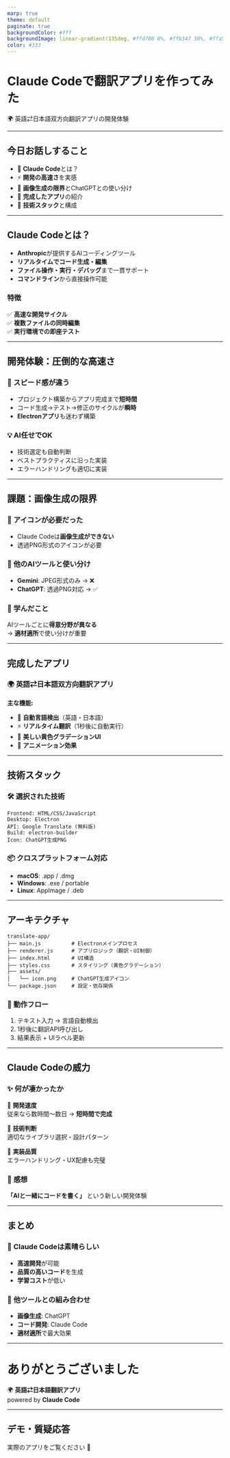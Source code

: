 ```yaml
---
marp: true
theme: default
paginate: true
backgroundColor: #fff
backgroundImage: linear-gradient(135deg, #ffd700 0%, #ffb347 50%, #ffa500 100%)
color: #333
---
```


<!-- _class: lead -->

# Claude Codeで翻訳アプリを作ってみた

🌍 英語⇄日本語双方向翻訳アプリの開発体験

---

## 今日お話しすること

- 🤖 **Claude Code**とは？
- ⚡ **開発の高速さ**を実感
- 🎨 **画像生成の限界**とChatGPTとの使い分け
- 📱 **完成したアプリ**の紹介
- 🔧 **技術スタック**と構成

---

## Claude Codeとは？

- **Anthropic**が提供するAIコーディングツール
- **リアルタイムでコード生成・編集**
- **ファイル操作・実行・デバッグ**まで一貫サポート
- **コマンドライン**から直接操作可能

### 特徴
✅ **高速な開発サイクル**  
✅ **複数ファイルの同時編集**  
✅ **実行環境での即座テスト**

---

## 開発体験：圧倒的な高速さ

### 🚀 **スピード感が違う**
- プロジェクト構築からアプリ完成まで**短時間**
- コード生成→テスト→修正のサイクルが**瞬時**
- **Electronアプリ**も迷わず構築

### 💡 **AI任せでOK**
- 技術選定も自動判断
- ベストプラクティスに沿った実装
- エラーハンドリングも適切に実装

---

## 課題：画像生成の限界

### 🎨 **アイコンが必要だった**
- Claude Codeは**画像生成ができない**
- 透過PNG形式のアイコンが必要

### 🔄 **他のAIツールと使い分け**
- **Gemini**: JPEG形式のみ → ❌
- **ChatGPT**: 透過PNG対応 → ✅

### 📝 **学んだこと**
AIツールごとに**得意分野が異なる**  
→ **適材適所**で使い分けが重要

---

## 完成したアプリ

### 🌍 **英語⇄日本語双方向翻訳アプリ**

**主な機能:**
- 🔄 **自動言語検出**（英語・日本語）
- ⚡ **リアルタイム翻訳**（1秒後に自動実行）
- 🎨 **美しい黄色グラデーションUI**
- 🌟 **アニメーション効果**

---

## 技術スタック

### 🛠 **選択された技術**
```
Frontend: HTML/CSS/JavaScript
Desktop: Electron
API: Google Translate (無料版)
Build: electron-builder
Icon: ChatGPT生成PNG
```

### 📦 **クロスプラットフォーム対応**
- **macOS**: .app / .dmg
- **Windows**: .exe / portable
- **Linux**: AppImage / .deb

---

## アーキテクチャ

```
translate-app/
├── main.js          # Electronメインプロセス
├── renderer.js      # アプリロジック（翻訳・UI制御）
├── index.html       # UI構造
├── styles.css       # スタイリング（黄色グラデーション）
├── assets/
│   └── icon.png     # ChatGPT生成アイコン
└── package.json     # 設定・依存関係
```

### 🔄 **動作フロー**
1. テキスト入力 → 言語自動検出
2. 1秒後に翻訳API呼び出し
3. 結果表示 + UIラベル更新

---

## Claude Codeの威力

### ✨ **何が凄かったか**

🚀 **開発速度**  
従来なら数時間〜数日 → **短時間で完成**

🧠 **技術判断**  
適切なライブラリ選択・設計パターン

🔧 **実装品質**  
エラーハンドリング・UX配慮も完璧

### 💭 **感想**
**「AIと一緒にコードを書く」** という新しい開発体験

---

## まとめ

### 🎯 **Claude Codeは素晴らしい**
- **高速開発**が可能
- **品質の高いコード**を生成
- **学習コスト**が低い

### 🤝 **他ツールとの組み合わせ**
- **画像生成**: ChatGPT
- **コード開発**: Claude Code
- **適材適所**で最大効果

---

<!-- _class: lead -->

# ありがとうございました

🌍 **英語⇄日本語翻訳アプリ**  
powered by **Claude Code**

---

## デモ・質疑応答

実際のアプリをご覧ください 👀